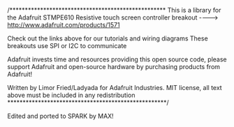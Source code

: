 /*************************************************** 
  This is a library for the Adafruit STMPE610 Resistive
  touch screen controller breakout
  ----> http://www.adafruit.com/products/1571
 
  Check out the links above for our tutorials and wiring diagrams
  These breakouts use SPI or I2C to communicate

  Adafruit invests time and resources providing this open source code,
  please support Adafruit and open-source hardware by purchasing
  products from Adafruit!

  Written by Limor Fried/Ladyada for Adafruit Industries.
  MIT license, all text above must be included in any redistribution
 ****************************************************/
 
 Edited and ported to SPARK by MAX!